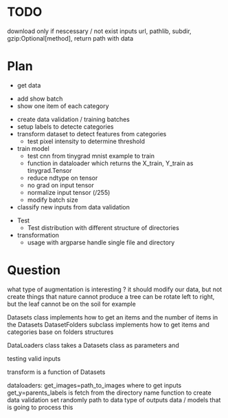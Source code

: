 # TODO
download only if nescessary / not exist
inputs url, pathlib, subdir, gzip:Optional[method], return path with data

# Plan

- get data
<!--- add shuffle to dataloader-->
- add show batch
- show one item of each category
<!--    - check data integrety-->
<!--    - normalization / resize-->
<!--    - distribution-->
<!--        - load data in class-->
<!--            - (labels|classes) / path / elements / number of elements / batches-->
<!--- augment data to balance dataset-->
- create data validation / training batches
- setup labels to detecte categories
- transform dataset to detect features from categories
    - test pixel intensity to determine threshold
    <!--- What count as data transformation: Convolution/-->
- train model
    - test cnn from tinygrad mnist example to train
    - function in dataloader which returns the X_train, Y_train as tinygrad.Tensor
    - reduce ndtype on tensor
    - no grad on input tensor
    - normalize input tensor (/255)
    - modify batch size
- classify new inputs from data validation

<!--- clean Utils-->

- Test
    - Test distribution with different structure of directories
- transformation
    - usage with argparse handle single file and directory

# Question

what type of augmentation is interesting ?
it should modify our data, but not create things that nature cannot produce
a tree can be rotate left to right, but the leaf cannot be on the soil for example

Datasets class implements how to get an items and the number of items in the Datasets
DatasetFolders subclass implements how to get items and categories base on folders structures

DataLoaders class takes a Datasets class as parameters and 

testing valid inputs

transform is a function of Datasets

dataloaders:
get_images=path_to_images where to get inputs
get_y=parents_labels is fetch from the directory name
function to create data validation set randomly
path to data
type of outputs data / models that is going to process this
